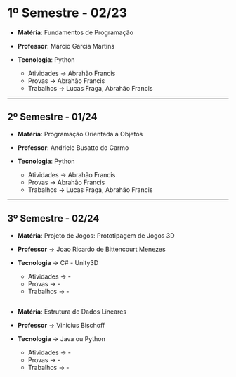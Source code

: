 # 1º Semestre - 02/23
  * **Matéria**: Fundamentos de Programação
  * **Professor**: Márcio Garcia Martins
  * **Tecnologia**: Python
    
    - Atividades -> Abrahão Francis
    - Provas     -> Abrahão Francis
    - Trabalhos  -> Lucas Fraga, Abrahão Francis

--------------------------------------------------
## 2º Semestre - 01/24
  * **Matéria**: Programação Orientada a Objetos
  * **Professor**: Andriele Busatto do Carmo
  * **Tecnologia**: Python
    
    - Atividades -> Abrahão Francis
    - Provas     -> Abrahão Francis
    - Trabalhos  -> Lucas Fraga, Abrahão Francis

--------------------------------------------------
## 3º Semestre - 02/24 
  * **Matéria**: Projeto de Jogos: Prototipagem de Jogos 3D
  * **Professor** -> Joao Ricardo de Bittencourt Menezes
  * **Tecnologia** -> C# - Unity3D

    
    - Atividades -> -
    - Provas     -> -
    - Trabalhos  -> -

##

  * **Matéria**: Estrutura de Dados Lineares
  * **Professor** -> Vinicius Bischoff
  * **Tecnologia** -> Java ou Python

    
    - Atividades -> -
    - Provas     -> -
    - Trabalhos  -> -
